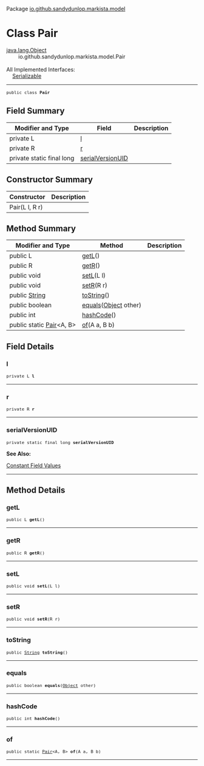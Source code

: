 Package [io.github.sandydunlop.markista.model](index.md)

# Class Pair
[java.lang.Object](https://docs.oracle.com/en/java/javase/24/docs/api/java.base/java/lang/Object.html)<br/>
        io.github.sandydunlop.markista.model.Pair<br/>
<br/>
All Implemented Interfaces:<br/>
    [Serializable](https://docs.oracle.com/en/java/javase/24/docs/api/java.base/java/io/Serializable.html)


----

<span style="font-family: monospace; font-size: 80%;">public class __Pair__</span>


## Field Summary

| Modifier and Type         | Field                                 | Description |
|---------------------------|---------------------------------------|-------------|
| private L                 | [l](#l)                               |             |
| private R                 | [r](#r)                               |             |
| private static final long | [serialVersionUID](#serialversionuid) |             |



## Constructor Summary

| Constructor    | Description |
|----------------|-------------|
| Pair(L l, R r) |             |



## Method Summary

| Modifier and Type                                                                                   | Method                                                                                                                | Description |
|-----------------------------------------------------------------------------------------------------|-----------------------------------------------------------------------------------------------------------------------|-------------|
| public L                                                                                            | [getL](#getl)()                                                                                                       |             |
| public R                                                                                            | [getR](#getr)()                                                                                                       |             |
| public void                                                                                         | [setL](#setl)(L l)                                                                                                    |             |
| public void                                                                                         | [setR](#setr)(R r)                                                                                                    |             |
| public [String](https://docs.oracle.com/en/java/javase/24/docs/api/java.base/java/lang/String.html) | [toString](#tostring)()                                                                                               |             |
| public boolean                                                                                      | [equals](#equals)([Object](https://docs.oracle.com/en/java/javase/24/docs/api/java.base/java/lang/Object.html) other) |             |
| public int                                                                                          | [hashCode](#hashcode)()                                                                                               |             |
| public static [Pair](Pair.md)<A, B>                                                                 | [of](#of)(A a, B b)                                                                                                   |             |



## Field Details

### l

<span style="font-family: monospace; font-size: 80%;">private L __l__</span>




---

### r

<span style="font-family: monospace; font-size: 80%;">private R __r__</span>




---

### serialVersionUID

<span style="font-family: monospace; font-size: 80%;">private static final long __serialVersionUID__</span>



**See Also:**


[Constant Field Values](../constant-values.md)



---


## Method Details

### getL

<span style="font-family: monospace; font-size: 80%;">public L __getL__()</span>




---

### getR

<span style="font-family: monospace; font-size: 80%;">public R __getR__()</span>




---

### setL

<span style="font-family: monospace; font-size: 80%;">public void __setL__(L l)</span>




---

### setR

<span style="font-family: monospace; font-size: 80%;">public void __setR__(R r)</span>




---

### toString

<span style="font-family: monospace; font-size: 80%;">public [String](https://docs.oracle.com/en/java/javase/24/docs/api/java.base/java/lang/String.html) __toString__()</span>




---

### equals

<span style="font-family: monospace; font-size: 80%;">public boolean __equals__([Object](https://docs.oracle.com/en/java/javase/24/docs/api/java.base/java/lang/Object.html) other)</span>




---

### hashCode

<span style="font-family: monospace; font-size: 80%;">public int __hashCode__()</span>




---

### of

<span style="font-family: monospace; font-size: 80%;">public static [Pair](Pair.md)<A, B> __of__(A a, B b)</span>




---


